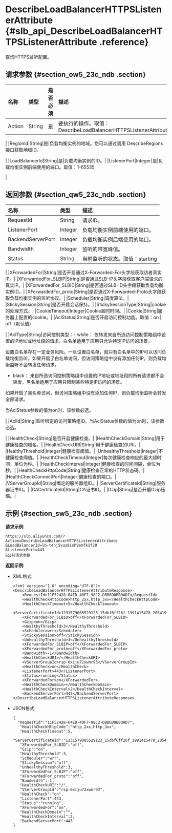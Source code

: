 # DescribeLoadBalancerHTTPSListenerAttribute {#slb_api_DescribeLoadBalancerHTTPSListenerAttribute .reference}

查询HTTPS监听配置。

## 请求参数 {#section_ow5_23c_ndb .section}

|名称|类型|是否必须|描述|
|:-|:-|:---|:-|
|Action|String|是|要执行的操作。取值：DescribeLoadBalancerHTTPSListenerAttribute

|
|RegionId|String|是|负载均衡实例的地域。您可以通过调用 DescribeRegions接口获取地域ID。

|
|LoadBalancerId|String|是|负载均衡实例的ID。|
|ListenerPort|Integer|是|负载均衡实例前端使用的端口。取值：1-65535

|

## 返回参数 {#section_qw5_23c_ndb .section}

|名称|类型|描述|
|:-|:-|:-|
|RequestId|String|请求ID。|
|ListenerPort|Integer|负载均衡实例前端使用的端口。|
|BackendServerPort|Integer|负载均衡实例后端使用的端口。|
|Bandwidth|Integer|监听的带宽峰值。|
|Status|String|当前监听的状态。取值：starting | running | configuring | stopping | stopped

|
|XForwardedFor|String|是否开启通过X-Forwarded-For头字段获取访者真实IP。|
|XForwardedFor\_SLBIP|String|是否通过SLB-IP头字段获取客户端请求的真实IP。|
|XForwardedFor\_SLBID|String|是否通过SLB-ID头字段获取负载均衡实例ID。|
|XForwardedFor\_proto|String|是否通过X-Forwarded-Proto头字段获取负载均衡实例的监听协议。|
|Scheduler|String|调度算法。|
|StickySession|String|是否开启会话保持。|
|StickySessionType|String|cookie的处理方式。|
|CookieTimeout|Integer|Cookie超时时间。|
|Cookie|String|服务器上配置的cookie。|
|AclStatus|String|是否开启访问控制功能。取值：on | off（默认值）

|
|AclType|String|访问控制类型：-   white： 仅转发来自所选访问控制策略组中设置的IP地址或地址段的请求，白名单适用于应用只允许特定IP访问的场景。

设置白名单存在一定业务风险。一旦设置白名单，就只有白名单中的IP可以访问负载均衡监听。如果开启了白名单访问，但访问策略组中没有添加任何IP，则负载均衡监听不会转发任何请求。

-   black： 来自所选访问控制策略组中设置的IP地址或地址段的所有请求都不会转发，黑名单适用于应用只限制某些特定IP访问的场景。

如果开启了黑名单访问，但访问策略组中没有添加任何IP，则负载均衡监听会转发全部请求。


当AclStatus参数的值为on时，该参数必选。

|
|AclId|String|监听绑定的访问策略组ID。当AclStatus参数的值为on时，该参数必选。

|
|HealthCheck|String|是否开启健康检查。|
|HealthCheckDomain|String|用于健康检查的域名。|
|HealthCheckURI|String|用于健康检查的URI。|
|HealthyThreshold|Integer|健康检查阈值。|
|UnhealthyThreshold|Integer|不健康检查阈值。|
|HealthCheckTimeout|Integer|每次健康检查响应的最大超时间，单位为秒。|
|HealthCheckInterval|Integer|健康检查的时间间隔，单位为秒。|
|HealthCheckHttpCode|String|健康检查正常的HTTP状态码。|
|HealthCheckConnectPort|Integer|健康检查的端口。|
|VServerGroupId|String|绑定的服务器组ID。|
|ServerCertificateId|String|服务器证书ID。|
|CACertificateId|String|CA证书ID。|
|Gzip|String|是否开启Gzip压缩。|

## 示例 {#section_sw5_23c_ndb .section}

**请求示例**

``` {#public}
https://slb.aliyuncs.com/?Action=DescribeLoadBalancerHTTPSListenerAttribute
&LoadBalancerId=lb-t4nj5vuz8ish9emfk1f20
&ListenerPort=443
&公共请求参数
```

**返回示例**

-   XML格式

    ```
    <?xml version="1.0" encoding="UTF-8"?>
    <DescribeLoadBalancerHTTPSListenerAttributeResponse>  
        <RequestId>11F52428-64ED-40F7-98C2-DBB6D0BB0AD7</RequestId>
        <HealthCheckHttpCode>http_2xx,http_3xx</HealthCheckHttpCode>
        <HealthCheckTimeout>5</HealthCheckTimeout>
        <ServerCertificateId>1231579085529123_15dbf6ff26f_1991415478_2054196746</ServerCertificateId>
        <XForwardedFor_SLBID>off</XForwardedFor_SLBID>
        <Gzip>on</Gzip>
        <HealthyThreshold>3</HealthyThreshold>
        <Scheduler>wrr</Scheduler>
        <StickySession>off</StickySession>
        <UnhealthyThreshold>3</UnhealthyThreshold>
        <XForwardedFor_SLBIP>off</XForwardedFor_SLBIP>
        <XForwardedFor_proto>off</XForwardedFor_proto>
        <Bandwidth>-1</Bandwidth> 
        <HealthCheckURI>/</HealthCheckURI>
        <VServerGroupId>rsp-0xiju72xwnr93</VServerGroupId>
        <HealthCheck>on</HealthCheck>
        <ListenerPort>443</ListenerPort>
        <Status>running</Status>
        <XForwardedFor>on</XForwardedFor>
        <HealthCheckDomain></HealthCheckDomain>
        <HealthCheckInterval>2</HealthCheckInterval>
        <BackendServerPort>443</BackendServerPort>
    </DescribeLoadBalancerHTTPSListenerAttributeResponse>
    ```

-   JSON格式

    ```
    {
      "RequestId":"11F52428-64ED-40F7-98C2-DBB6D0BB0AD7",
       "HealthCheckHttpCode":"http_2xx,http_3xx",
       "HealthCheckTimeout":5,
       "ServerCertificateId":"1231579085529123_15dbf6ff26f_1991415478_2054196746",
       "XForwardedFor_SLBID":"off",
       "Gzip":"on",
       "HealthyThreshold":3,
       "Scheduler":"wrr",
       "StickySession":"off",
       "UnhealthyThreshold":3,
       "XForwardedFor_SLBIP":"off",
       "XForwardedFor_proto":"off",
       "Bandwidth":-1,
       "HealthCheckURI":"/",
       "VServerGroupId":"rsp-0xiju72xwnr93",
       "HealthCheck":"on",
       "ListenerPort":443,
       "Status":"running",
       "XForwardedFor":"on",
       "HealthCheckDomain":"",
       "HealthCheckInterval":2,
       "BackendServerPort":443
    }
    ```


